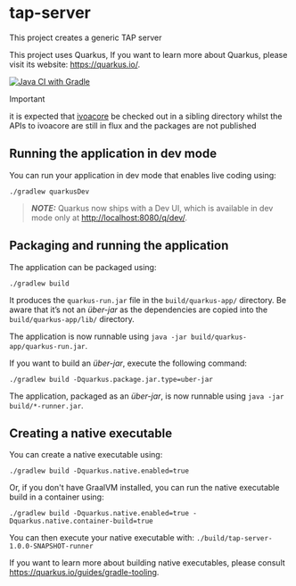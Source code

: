 # tap-server

This project creates a generic TAP server 

This project uses Quarkus, If you want to learn more about Quarkus, please visit its website: <https://quarkus.io/>.

[![Java CI with Gradle](https://github.com/Javastro/TAPServer/actions/workflows/gradle.yml/badge.svg)](https://github.com/Javastro/TAPServer/actions/workflows/gradle.yml)

> [!IMPORTANT]
> it is expected that [ivoacore](https://github.com/Javastro/ivoacore) be checked out in a sibling directory whilst the APIs to ivoacore are still in flux and the packages are not published


## Running the application in dev mode

You can run your application in dev mode that enables live coding using:

```shell script
./gradlew quarkusDev
```

> **_NOTE:_**  Quarkus now ships with a Dev UI, which is available in dev mode only at <http://localhost:8080/q/dev/>.

## Packaging and running the application

The application can be packaged using:

```shell script
./gradlew build
```

It produces the `quarkus-run.jar` file in the `build/quarkus-app/` directory.
Be aware that it’s not an _über-jar_ as the dependencies are copied into the `build/quarkus-app/lib/` directory.

The application is now runnable using `java -jar build/quarkus-app/quarkus-run.jar`.

If you want to build an _über-jar_, execute the following command:

```shell script
./gradlew build -Dquarkus.package.jar.type=uber-jar
```

The application, packaged as an _über-jar_, is now runnable using `java -jar build/*-runner.jar`.

## Creating a native executable

You can create a native executable using:

```shell script
./gradlew build -Dquarkus.native.enabled=true
```

Or, if you don't have GraalVM installed, you can run the native executable build in a container using:

```shell script
./gradlew build -Dquarkus.native.enabled=true -Dquarkus.native.container-build=true
```

You can then execute your native executable with: `./build/tap-server-1.0.0-SNAPSHOT-runner`

If you want to learn more about building native executables, please consult <https://quarkus.io/guides/gradle-tooling>.


